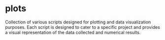 # plots
Collection of various scripts designed for plotting and data visualization purposes. Each script is designed to cater to a specific project and provides a visual representation of the data collected and numerical results. 
